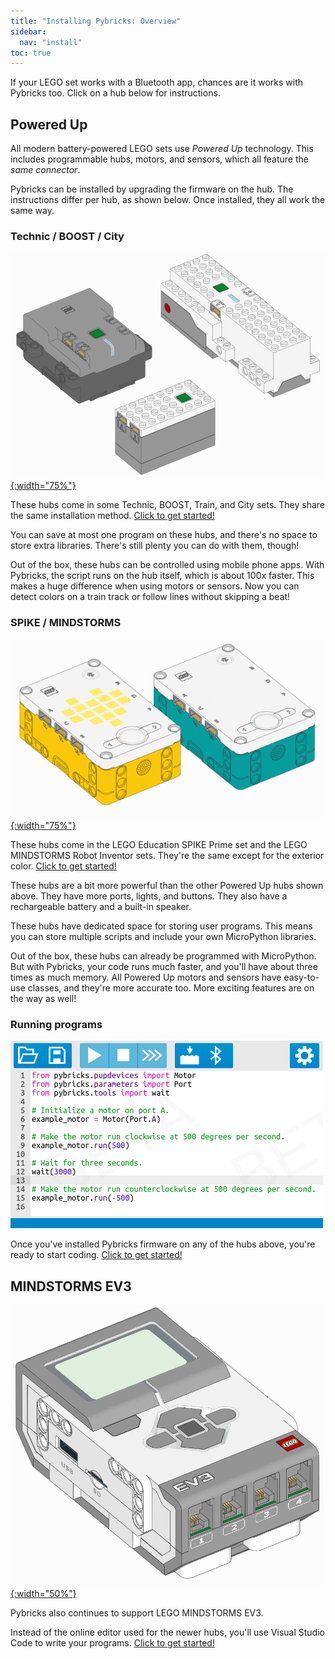 ```yaml
---
title: "Installing Pybricks: Overview"
sidebar:
  nav: "install"
toc: true
---
```


If your LEGO set works with a Bluetooth app, chances are it works
with Pybricks too. Click on a hub below for instructions.

## Powered Up

All modern battery-powered LEGO sets use *Powered Up* technology. This includes
programmable hubs, motors, and sensors, which all feature the *same connector*.

Pybricks can be installed by upgrading the firmware on the hub. The
instructions differ per hub, as shown below. Once installed, they all work
the same way.

### Technic / BOOST / City

[![Powered Up hubs](/assets/images/powereduphubs.png){:width="75%"}](/install/technic-boost-city)

These hubs come in some Technic, BOOST, Train, and City sets. They share the
same installation method.
[Click to get started!](/install/technic-boost-city)

You can save at most one program on these hubs, and there's no space to store
extra libraries. There's still plenty you can do with them, though!

Out of the box, these hubs can be controlled using mobile phone apps. With
Pybricks, the script runs on the hub itself, which is about 100x faster. This
makes a huge difference when using motors or sensors. Now you can detect colors
on a train track or follow lines without skipping a beat!

### SPIKE / MINDSTORMS

[![Powered Up hubs](/assets/images/primeinventorhub.png){:width="75%"}](/install/spike-mindstorms)

These hubs come in the LEGO Education SPIKE Prime set and the LEGO MINDSTORMS
Robot Inventor sets. They're the same except for the exterior color.
[Click to get started!](/install/spike-mindstorms)

These hubs are a bit more powerful than the other Powered Up hubs shown above.
They have more
ports, lights, and buttons. They also have a rechargeable battery and a
built-in speaker.

These hubs have dedicated space for storing user programs. This means you can
store multiple scripts and include your own MicroPython libraries.

Out of the box, these hubs can already be programmed with MicroPython. But with
Pybricks, your code runs much faster, and you'll have about three times as much
memory. All Powered Up motors and sensors have easy-to-use classes, and they're
more accurate too. More exciting features are on the way as well!

### Running programs

[![Pybricks Code](/assets/images/home-code.png)](/install/running-programs)

Once you've installed Pybricks firmware on any of the hubs above, you're ready
to start coding. [Click to get started!](/install/running-programs)

## MINDSTORMS EV3

[![EV3 Brick](/assets/images/ev3brick.png){:width="50%"}](/install/mindstorms-ev3/installation)

Pybricks also continues to support LEGO MINDSTORMS EV3.

Instead of the online editor used for the newer hubs, you'll use Visual Studio
Code to write your programs.
[Click to get started!](/install/mindstorms-ev3/installation)
